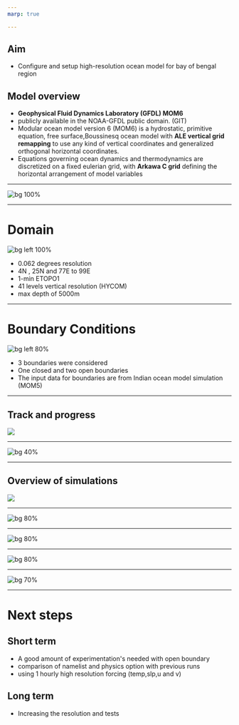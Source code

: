 ```yaml
---
marp: true

---
```


## Aim 

- Configure and setup high-resolution ocean model for bay of bengal region 


## Model overview


- **Geophysical Fluid Dynamics Laboratory (GFDL) MOM6** 
- publicly available in the NOAA-GFDL public domain. (GIT)
-  Modular ocean model version 6 (MOM6) is a hydrostatic, primitive equation, free surface,Boussinesq ocean model with **ALE vertical grid remapping** to use any kind of vertical coordinates and generalized orthogonal horizontal coordinates.
-   Equations governing ocean dynamics and thermodynamics are discretized on a fixed eulerian grid, with **Arkawa C grid** defining the horizontal arrangement of model variables

---

![bg 100%](Model%20Build.png)

---

# Domain

![bg left 100%](../model_configuration/grid_system.png)


- 0.062 degrees resolution
- 4N , 25N and 77E to 99E
- 1-min ETOPO1
- 41 levels vertical resolution (HYCOM)
- max depth of 5000m



---

# Boundary Conditions


![bg left 80%](../2012_2013_forc_cbc/domain.png)

- 3 boundaries were considered
- One closed and two open boundaries
- The input data for boundaries are from Indian ocean model simulation (MOM5)  


---


## Track and progress

![](git_page.png)


---


![bg 40%](MOM6dev%20repo.png)

---

## Overview of simulations

![](Rigid%20boundary%20Simulations.png)


---


![bg 80%](SST.png)



---

![bg 80%](SSS.png)

---

![bg 80%](SSH.png)

---

![bg 70%](4%20SSV.png)


---

# Next steps

## Short term

- A good amount of experimentation's needed with open boundary
- comparison of namelist and physics option with previous runs
- using 1 hourly high resolution forcing (temp,slp,u and v)

## Long term

- Increasing the resolution and tests

